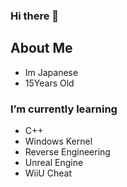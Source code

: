 ### Hi there 👋

## About Me 
- Im Japanese
- 15Years Old
  
### I’m currently learning
- C++
- Windows Kernel
- Reverse Engineering
- Unreal Engine
- WiiU Cheat


